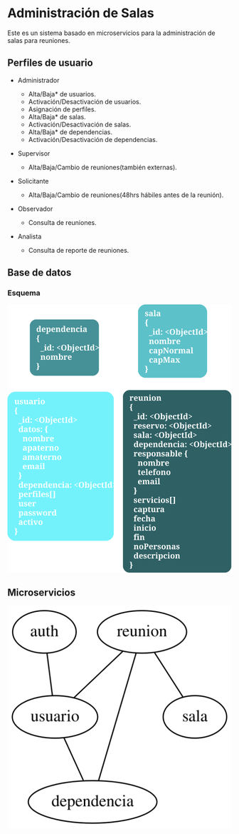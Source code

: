 # Administración de Salas

Este es un sistema basado en microservicios para la administración de salas para reuniones.

## Perfiles de usuario

* Administrador
    * Alta/Baja\* de usuarios.
    * Activación/Desactivación de usuarios.
    * Asignación de perfiles.
    * Alta/Baja\* de salas.
    * Activación/Desactivación de salas.
    * Alta/Baja\* de dependencias.
    * Activación/Desactivación de dependencias.

* Supervisor
    * Alta/Baja/Cambio de reuniones(también externas).

* Solicitante
    * Alta/Baja/Cambio de reuniones(48hrs hábiles antes de la reunión).

* Observador
    * Consulta de reuniones.

* Analista
    * Consulta de reporte de reuniones.

## Base de datos

### Esquema

![alt text](./images/database.svg "Base de datos")

## Microservicios

![alt text](./images/microservices.svg "Microservicios")
